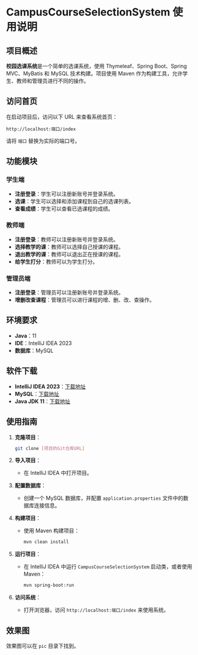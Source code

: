 
# CampusCourseSelectionSystem 使用说明

## 项目概述

**校园选课系统**是一个简单的选课系统，使用 Thymeleaf、Spring Boot、Spring MVC、MyBatis 和 MySQL 技术构建。项目使用 Maven 作为构建工具，允许学生、教师和管理员进行不同的操作。

## 访问首页

在启动项目后，访问以下 URL 来查看系统首页：

```
http://localhost:端口/index
```

请将 `端口` 替换为实际的端口号。

## 功能模块

### 学生端

- **注册登录**：学生可以注册新账号并登录系统。
- **选课**：学生可以选择和添加课程到自己的选课列表。
- **查看成绩**：学生可以查看已选课程的成绩。

### 教师端

- **注册登录**：教师可以注册新账号并登录系统。
- **选择教学的课**：教师可以选择自己授课的课程。
- **退出教学的课**：教师可以退出正在授课的课程。
- **给学生打分**：教师可以为学生打分。

### 管理员端

- **注册登录**：管理员可以注册新账号并登录系统。
- **增删改查课程**：管理员可以进行课程的增、删、改、查操作。

## 环境要求

- **Java**：11
- **IDE**：IntelliJ IDEA 2023
- **数据库**：MySQL

## 软件下载

- **IntelliJ IDEA 2023**：[下载地址](https://www.jetbrains.com/idea/download/)
- **MySQL**：[下载地址](https://dev.mysql.com/downloads/mysql/)
- **Java JDK 11**：[下载地址](https://www.oracle.com/java/technologies/javase-jdk11-downloads.html)

## 使用指南

1. **克隆项目**：
   ```bash
   git clone [项目的Git仓库URL]
   ```

2. **导入项目**：
   - 在 IntelliJ IDEA 中打开项目。

3. **配置数据库**：
   - 创建一个 MySQL 数据库，并配置 `application.properties` 文件中的数据库连接信息。

4. **构建项目**：
   - 使用 Maven 构建项目：
     ```bash
     mvn clean install
     ```

5. **运行项目**：
   - 在 IntelliJ IDEA 中运行 `CampusCourseSelectionSystem` 启动类，或者使用 Maven：
     ```bash
     mvn spring-boot:run
     ```

6. **访问系统**：
   - 打开浏览器，访问 `http://localhost:端口/index` 来使用系统。

## 效果图

效果图可以在 `pic` 目录下找到。